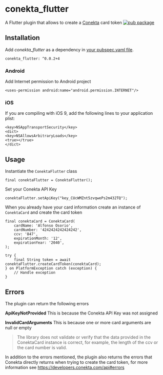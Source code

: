 
# conekta_flutter

A Flutter plugin that allows to create a [Conekta](https://www.conekta.com/) card token
[![pub package](https://img.shields.io/pub/v/conekta_flutter.svg)](https://pub.dartlang.org/packages/conekta_flutter)

## Installation

Add _conekta_flutter_ as a dependency in [your pubspec.yaml file](https://flutter.io/platform-plugins/).
```
conekta_flutter: ^0.0.2+4
```

### Android

Add Internet permission to Android project
```
<uses-permission android:name="android.permission.INTERNET"/>
```

### iOS  

If you are compiling with iOS 9, add the following lines to your application plist:
```
<key>NSAppTransportSecurity</key>
<dict>
<key>NSAllowsArbitraryLoads</key>
<true></true>
</dict>
```

## Usage

Instantiate the `ConektaFlutter` class

	final conektaFlutter = ConektaFlutter();
	
Set your Conekta API Key

	conektaFlutter.setApiKey("key_CUcWMZnt5zvqwePs2m432TQ");

When you already have your card information create an instance of `ConektaCard` and create the card token

	final conektaCard = ConektaCard(
		cardName: 'Alfonso Osorio',
		cardNumber: '4242424242424242',
		ccv: '847',
		expirationMonth: '12',
		expirationYear: '2040',
	);
	
	try {
		final String token = await conektaFlutter.createCardToken(conektaCard);
	} on PlatformException catch (exception) {
		// Handle exception
	}

## Errors

The plugin can return the following errors

**ApiKeyNotProvided** This is because the Conekta API Key was not assigned

**InvalidCardArguments** This is because one or more card arguments are null or empty

> The library does not validate or verify that the data provided in the ConektaCard instance is correct, for example, the length of the ccv or the card number is valid.

In addition to the errors mentioned, the plugin also returns the errors that Conekta directly returns when trying to create the card token, for more information see https://developers.conekta.com/api#errors